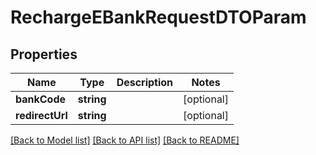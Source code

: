 # RechargeEBankRequestDTOParam

## Properties
Name | Type | Description | Notes
------------ | ------------- | ------------- | -------------
**bankCode** | **string** |  | [optional] 
**redirectUrl** | **string** |  | [optional] 

[[Back to Model list]](../README.md#documentation-for-models) [[Back to API list]](../README.md#documentation-for-api-endpoints) [[Back to README]](../README.md)



